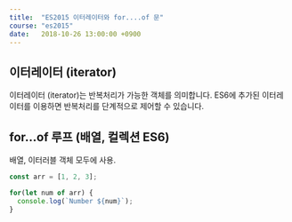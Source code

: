 ```yaml
---
title: 	"ES2015 이터레이터와 for....of 문"
course: "es2015"
date:   2018-10-26 13:00:00 +0900
---
```






## 이터레이터 (iterator)

이터레이터 (iterator)는 반복처리가 가능한 객체를 의미합니다. ES6에 추가된 이터레이터를 이용하면 반복처리를 단계적으로 제어할 수 있습니다.





## for...of 루프 (배열, 컬렉션 ES6)

배열, 이터러블 객체 모두에 사용.

```js
const arr = [1, 2, 3];

for(let num of arr) {
  console.log(`Number ${num}`);
}
```





